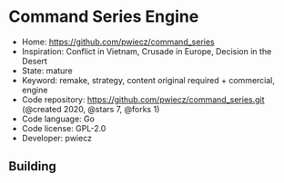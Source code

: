 # Command Series Engine

- Home: https://github.com/pwiecz/command_series
- Inspiration: Conflict in Vietnam, Crusade in Europe, Decision in the Desert
- State: mature
- Keyword: remake, strategy, content original required + commercial, engine
- Code repository: https://github.com/pwiecz/command_series.git (@created 2020, @stars 7, @forks 1)
- Code language: Go
- Code license: GPL-2.0
- Developer: pwiecz

## Building
